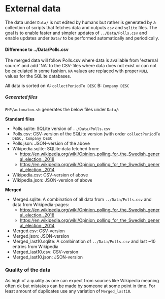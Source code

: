 External data
===

The data under `Data/` is not edited by humans but rather is generated by a collection of scripts that fetches data and outputs `csv` and `sqlite` files.
The goal is to enable faster and simpler updates of `../Data/Polls.csv` and enable updates under `Data/` to be performed automatically and periodically.

#### Difference to ../Data/Polls.csv
The merged data will follow Polls.csv where data is available from 'external source' and add 'NA' to the CSV-files where data does not exist or can not be calculated in some fashion. `NA` values are replaced with proper `NULL` values for the SQLite databases.

All data is sorted on
A: `collectPeriodTo DESC`
B: `Company DESC`

##### Generated files
`PHP/automaton.sh` generates the below files under `Data/`:

**Standard files**
- Polls.sqlite: SQLite version of `../Data/Polls.csv`
- Polls.csv: CSV-version of the SQLite version (with order `collectPeriodTo DESC, Company DESC`
- Polls.json: JSON-version of the above
- Wikipedia.sqlite: SQLite data fetched from:
  - https://en.wikipedia.org/wiki/Opinion_polling_for_the_Swedish_general_election,_2018
  - https://en.wikipedia.org/wiki/Opinion_polling_for_the_Swedish_general_election,_2014
- Wikipedia.csv: CSV-version of above
- Wikipedia.json: JSON-version of above

**Merged**

- Merged.sqlite: A combination of all data from `../Data/Polls.csv` and data from Wikipedia-pages:
  - https://en.wikipedia.org/wiki/Opinion_polling_for_the_Swedish_general_election,_2018
  - https://en.wikipedia.org/wiki/Opinion_polling_for_the_Swedish_general_election,_2014
- Merged.csv: CSV-version
- Merged.json: JSON-version
- Merged_last10.sqlite: A combination of `../Data/Polls.csv` and last ~10 entries from Wikipedia
- Merged_last10.csv: CSV-version
- Merged_last10.json: JSON-version

### Quality of the data
As high of a quality as one can expect from sources like Wikipedia meaning often ok but mistakes can be made by someone at some point in time.
For least amount of duplicates use any variation of `Merged_last10`.